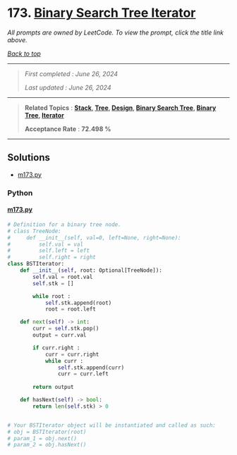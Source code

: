 # 173. [Binary Search Tree Iterator](<https://leetcode.com/problems/binary-search-tree-iterator>)

*All prompts are owned by LeetCode. To view the prompt, click the title link above.*

*[Back to top](<../README.md>)*

------

> *First completed : June 26, 2024*
>
> *Last updated : June 26, 2024*

------

> **Related Topics** : **[Stack](<by_topic/Stack.md>), [Tree](<by_topic/Tree.md>), [Design](<by_topic/Design.md>), [Binary Search Tree](<by_topic/Binary Search Tree.md>), [Binary Tree](<by_topic/Binary Tree.md>), [Iterator](<by_topic/Iterator.md>)**
>
> **Acceptance Rate** : **72.498 %**

------

## Solutions

- [m173.py](<../my-submissions/m173.py>)
### Python
#### [m173.py](<../my-submissions/m173.py>)
```Python
# Definition for a binary tree node.
# class TreeNode:
#     def __init__(self, val=0, left=None, right=None):
#         self.val = val
#         self.left = left
#         self.right = right
class BSTIterator:
    def __init__(self, root: Optional[TreeNode]):
        self.val = root.val
        self.stk = []

        while root :
            self.stk.append(root)
            root = root.left

    def next(self) -> int:
        curr = self.stk.pop()
        output = curr.val

        if curr.right :
            curr = curr.right
            while curr :
                self.stk.append(curr)
                curr = curr.left
        
        return output

    def hasNext(self) -> bool:
        return len(self.stk) > 0


# Your BSTIterator object will be instantiated and called as such:
# obj = BSTIterator(root)
# param_1 = obj.next()
# param_2 = obj.hasNext()
```

